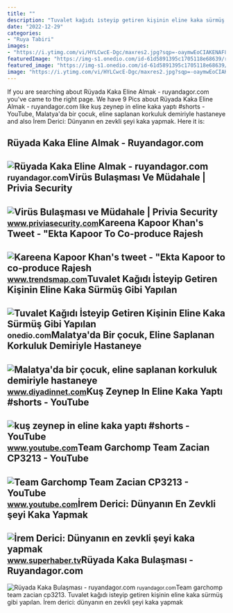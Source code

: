 ```yaml
---
title: ""
description: "Tuvalet kağıdı i̇steyip getiren kişinin eline kaka sürmüş gibi yapılan"
date: "2022-12-29"
categories:
- "Ruya Tabiri"
images:
- "https://i.ytimg.com/vi/HYLCwcE-Dgc/maxres2.jpg?sqp=-oaymwEoCIAKENAF8quKqQMcGADwAQH4AYwCgALgA4oCDAgAEAEYRSBHKGUwDw==&amp;rs=AOn4CLC_ulBvmvqa2cf2uT56Qfk3FCYaDA"
featuredImage: "https://img-s1.onedio.com/id-61d5891395c1705118e68639/rev-0/raw/s-bf2040ed404dc115efe49e4c943dd144102f12b5.jpg"
featured_image: "https://img-s1.onedio.com/id-61d5891395c1705118e68639/rev-0/raw/s-bf2040ed404dc115efe49e4c943dd144102f12b5.jpg"
image: "https://i.ytimg.com/vi/HYLCwcE-Dgc/maxres2.jpg?sqp=-oaymwEoCIAKENAF8quKqQMcGADwAQH4AYwCgALgA4oCDAgAEAEYRSBHKGUwDw==&amp;rs=AOn4CLC_ulBvmvqa2cf2uT56Qfk3FCYaDA"
---
```


If you are searching about Rüyada Kaka Eline Almak - ruyandagor.com you've came to the right page. We have 9 Pics about Rüyada Kaka Eline Almak - ruyandagor.com like kuş zeynep in eline kaka yaptı #shorts - YouTube, Malatya'da bir çocuk, eline saplanan korkuluk demiriyle hastaneye and also İrem Derici: Dünyanın en zevkli şeyi kaka yapmak. Here it is:

Rüyada Kaka Eline Almak - Ruyandagor.com
----------------------------------------

 ![Rüyada Kaka Eline Almak - ruyandagor.com](https://images.ruyandagor.com/2017/05/kaka-eline-almak-1602.jpg) <small>ruyandagor.com</small>Virüs Bulaşması Ve Müdahale | Privia Security
---------------------------------------------

 ![Virüs Bulaşması ve Müdahale | Privia Security](https://www.priviasecurity.com/wp-content/uploads/2021/09/antivirus_bulasmasi_mudahale-1024x615.jpg) <small>www.priviasecurity.com</small>Kareena Kapoor Khan's Tweet - "Ekta Kapoor To Co-produce Rajesh
---------------------------------------------------------------

 ![Kareena Kapoor Khan's tweet - "Ekta Kapoor to co-produce Rajesh](https://pbs.twimg.com/media/Fcyada8X0AANSFu.jpg) <small>www.trendsmap.com</small>Tuvalet Kağıdı İsteyip Getiren Kişinin Eline Kaka Sürmüş Gibi Yapılan
---------------------------------------------------------------------

 ![Tuvalet Kağıdı İsteyip Getiren Kişinin Eline Kaka Sürmüş Gibi Yapılan](https://img-s1.onedio.com/id-61d5891395c1705118e68639/rev-0/raw/s-bf2040ed404dc115efe49e4c943dd144102f12b5.jpg) <small>onedio.com</small>Malatya'da Bir çocuk, Eline Saplanan Korkuluk Demiriyle Hastaneye
-----------------------------------------------------------------

 ![Malatya'da bir çocuk, eline saplanan korkuluk demiriyle hastaneye](https://www.diyadinnet.com/img/2022/05/malatya-da-bir-cocuk-eline-saplanan-korkuluk-demiriyle-hastaneye-goturuldu.jpg) <small>www.diyadinnet.com</small>Kuş Zeynep In Eline Kaka Yaptı #shorts - YouTube
------------------------------------------------

 ![kuş zeynep in eline kaka yaptı #shorts - YouTube](https://i.ytimg.com/vi/gm68lIG61-Y/hq2.jpg) <small>www.youtube.com</small>Team Garchomp Team Zacian CP3213 - YouTube
------------------------------------------

 ![Team Garchomp Team Zacian CP3213 - YouTube](https://i.ytimg.com/vi/HYLCwcE-Dgc/maxres2.jpg?sqp=-oaymwEoCIAKENAF8quKqQMcGADwAQH4AYwCgALgA4oCDAgAEAEYRSBHKGUwDw==&rs=AOn4CLC_ulBvmvqa2cf2uT56Qfk3FCYaDA) <small>www.youtube.com</small>İrem Derici: Dünyanın En Zevkli şeyi Kaka Yapmak
------------------------------------------------

 ![İrem Derici: Dünyanın en zevkli şeyi kaka yapmak](https://img.superhaber.tv/storage/files/images/2020/04/12/irem-derici-aldi-eline-kamerayi-bik-MaCj_cover.jpg) <small>www.superhaber.tv</small>Rüyada Kaka Bulaşması - Ruyandagor.com
--------------------------------------

 ![Rüyada Kaka Bulaşması - ruyandagor.com](https://images.ruyandagor.com/2017/04/kaka-bulasmasi-2147.jpg) <small>ruyandagor.com</small>Team garchomp team zacian cp3213. Tuvalet kağıdı i̇steyip getiren kişinin eline kaka sürmüş gibi yapılan. İrem derici: dünyanın en zevkli şeyi kaka yapmak
